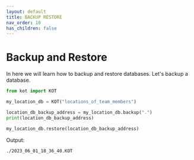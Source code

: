 ```yaml
---
layout: default
title: BACKUP RESTORE
nav_order: 10
has_children: false
---
```


# Backup and Restore
In here we will learn how to backup and restore databases. Let's backup a database.

```python
from kot import KOT

my_location_db = KOT("locations_of_team_members")

location_db_backup_address = my_location_db.backup(".")
print(location_db_backup_address)

my_location_db.restore(location_db_backup_address)

```

Output:

```console
./2023_06_01_18_36_40.KOT
```
